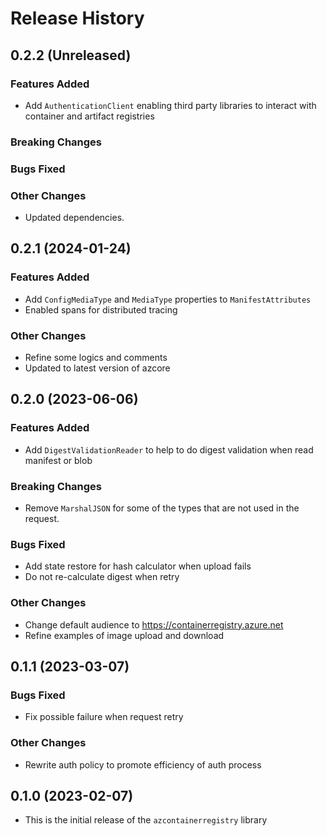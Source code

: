 # Release History

## 0.2.2 (Unreleased)

### Features Added

* Add `AuthenticationClient` enabling third party libraries to interact with container and artifact registries

### Breaking Changes

### Bugs Fixed

### Other Changes
* Updated dependencies.

## 0.2.1 (2024-01-24)

### Features Added
* Add `ConfigMediaType` and `MediaType` properties to `ManifestAttributes`
* Enabled spans for distributed tracing

### Other Changes
* Refine some logics and comments
* Updated to latest version of azcore

## 0.2.0 (2023-06-06)

### Features Added
* Add `DigestValidationReader` to help to do digest validation when read manifest or blob

### Breaking Changes
* Remove `MarshalJSON` for some of the types that are not used in the request.

### Bugs Fixed
* Add state restore for hash calculator when upload fails
* Do not re-calculate digest when retry

### Other Changes
* Change default audience to https://containerregistry.azure.net
* Refine examples of image upload and download

## 0.1.1 (2023-03-07)

### Bugs Fixed
* Fix possible failure when request retry

### Other Changes
* Rewrite auth policy to promote efficiency of auth process

## 0.1.0 (2023-02-07)

* This is the initial release of the `azcontainerregistry` library
